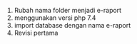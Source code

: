 1. Rubah nama folder menjadi e-raport
2. menggunakan versi php 7.4
3. import database dengan nama e-raport
4. Revisi pertama